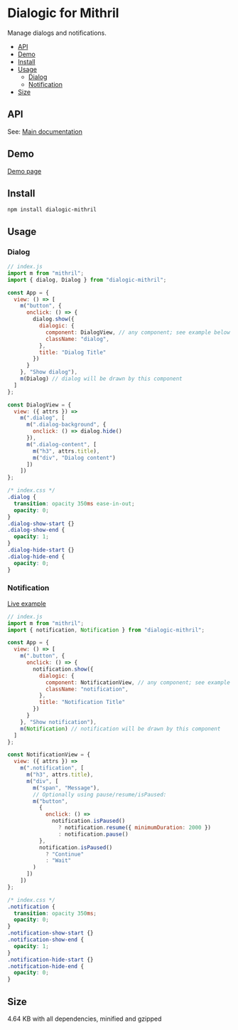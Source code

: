 # Dialogic for Mithril

Manage dialogs and notifications.

- [API](#api)
- [Demo](#demo)
- [Install](#install)
- [Usage](#usage)
  - [Dialog](#dialog)
  - [Notification](#notification)
- [Size](#size)

## API

See: [Main documentation](https://github.com/ArthurClemens/dialogic/blob/development/README.md)

## Demo

[Demo page](https://arthurclemens.github.io/dialogic/)


## Install

`npm install dialogic-mithril`


## Usage

### Dialog

```javascript
// index.js
import m from "mithril";
import { dialog, Dialog } from "dialogic-mithril";

const App = {
  view: () => [
    m("button", {
      onclick: () => {
        dialog.show({
          dialogic: {
            component: DialogView, // any component; see example below
            className: "dialog",
          },
          title: "Dialog Title"
        })
      }
    }, "Show dialog"),
    m(Dialog) // dialog will be drawn by this component
  ]
};

const DialogView = {
  view: ({ attrs }) =>
    m(".dialog", [
      m(".dialog-background", {
        onclick: () => dialog.hide()
      }),
      m(".dialog-content", [
        m("h3", attrs.title),
        m("div", "Dialog content")
      ])
    ])
};
```

```css
/* index.css */
.dialog {
  transition: opacity 350ms ease-in-out;
  opacity: 0;
}
.dialog-show-start {}
.dialog-show-end {
  opacity: 1;
}
.dialog-hide-start {}
.dialog-hide-end {
  opacity: 0;
}
```

### Notification

[Live example](https://flems.io/#0=N4Igxg9gdgzhA2BTEAucD4EMAONEBMQAaEAMwEskZUBtUKTAW2TQDoALAF0fmPSk6IBqEAB585AG4ACcvgC8AHRA5sygHyiA9BMnq+eJGE7lo1NAAYUAJgsgAvkXpMWIVgCtqJSAKGcRWlqyjNgQAE6c0sDSUBAmFGCYJtBE0gByceQJSaZQ0vbSpGEQjNLKEpjwEADm5GAAtIzknOxhlMoA3IpQPjCR0bHxdTkp6ZnZyXkF8tIVVbVgALLNrZRdUN29kQCC2NjSM8Dd0tKS5IgA7ijSABQAlAfq0jTHJ9KMN8qsqsqpL3lvE4fZQAIwArpxONBflFXoCTtAwPA6gBra73R6wgHwt6DLLDSasGDsCAXG5HbE4t5zGp1a4UqlUyAhaB+a4ZIaJSYANXOF1SgWkmCgAE9pMzQlA-B1pHhENJEAAPJjYJDSEGIKoXOGMt5IzAwGBpFzXZR4ia5X46xmOa1UkycJCmkAc-Fc3LSAAqzSQyjtgPsd39+TtjjKIAAyiSLjFxgTLSA7kQdQBdJM6j6ui3QB6C83x6DSC6UeDq+X4MKYC55EFilrkGDikqSvyvFPdezrTZmSJZgtQXmXA5Yk5nS7o6JJThhRuBx4Zz5ufPu6D1HyCAQw-444EgdgAZhhU5nrAdSHTlKBi90W+Du5vxHDi0Qhsw1UQygvjMFAHlsJNKngMUwRgcgoGqaRsEwEDEC0MIXzBZgtAbAAFaC8HwFA72vKQYWDK9QQhKENmIfC3gZXVAURZEwDRW4HnkJ4yJxZcRigVhUPQgh7mYqkAH5Y05NjWHgmBEMQcl3jA8hGEQgARMFK0ma5bAsCx8iDS9KLea5WMJKCYJ4rScVtYz4T03IOJgNCYPwIztLeATlAAYWgEwoDBD8QF4k5nQAdUwZo-TMk5NMZML4TTVNNM7bpukYVhGAgMEBE+AF8AgMBxIEVgAEdPLCEUI01RBjHCRcAGIfkTZMAV2NQoDuLsoAMErjFycwQGsAAWGwAA4HCcEAGGYERWDAQ0+HXPwRBBCB8DFCjSDc+pSCYSgRWuGBhRgeo8DaUh1nsbpWAswsKOnHbmlya4ICgsBmjFfc1MYGAjpOs6oD26M9s4TAIhHaQ7swB7OE26QLHe9jPu+0l6iEfBAeB0HwYARih064xXL72DkRBfv+-pXmRx7rnRjsPqxtj6lx-B8YRpH7tJiGoZOumksBqD8AkcCVIsbBFQxmHpoEQG5rCOmwjJgXZQQORpAq7n8HWE4uZ56o+YFlX3n+2ooE1xUWY7VqjEmTrrAAVhQVGADYHBTEhkSgFFzDoYaXBEJoWjaXgSEU3g0C4ThcBQQIUuwFFqnGkotC91Z4AAAWsVgLFYbrY5WH3ErAjwvBAMHsFcGAwDaf9BucUa0BpBZGkzygE6wQQ+j4f2RCDkOw6gCOo+ZHRyEqWkGjjn2E9T5PUb7vo+4Hmvh8oXO+ALouS-IMv7BTewgA)

```javascript
// index.js
import m from "mithril";
import { notification, Notification } from "dialogic-mithril";

const App = {
  view: () => [
    m(".button", {
      onclick: () => {
        notification.show({
          dialogic: {
            component: NotificationView, // any component; see example below
            className: "notification",
          },
          title: "Notification Title"
        })
      }
    }, "Show notification"),
    m(Notification) // notification will be drawn by this component
  ]
};

const NotificationView = {
  view: ({ attrs }) =>
    m(".notification", [
      m("h3", attrs.title),
      m("div", [
        m("span", "Message"),
        // Optionally using pause/resume/isPaused:
        m("button",
          {
            onclick: () => 
              notification.isPaused()
                ? notification.resume({ minimumDuration: 2000 })
                : notification.pause()
          },
          notification.isPaused()
            ? "Continue"
            : "Wait"
        )
      ])
    ])
};
```

```css
/* index.css */
.notification {
  transition: opacity 350ms;
  opacity: 0;
}
.notification-show-start {}
.notification-show-end {
  opacity: 1;
}
.notification-hide-start {}
.notification-hide-end {
  opacity: 0;
}
```

## Size

4.64 KB with all dependencies, minified and gzipped
